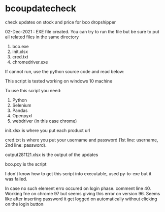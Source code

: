 # bcoupdatecheck
check updates on stock and price for bco dropshipper

02-Dec-2021 : 
EXE file created. You can try to run the file but be sure to put all related files in the same directory

1. bco.exe
2. init.xlsx
3. cred.txt
4. chromedriver.exe

If cannot run, use the python source code and read below:

This script is tested working on windows 10 machine

To use this script you need:
1. Python
2. Selenium
3. Pandas
4. Openpyxl
5. webdriver (in this case chrome)

init.xlsx is where you put each product url

cred.txt is where you put your username and password (1st line: username, 2nd line: password). 

output281121.xlsx is the output of the updates

bco.pcy is the script

I don't know how to get this script into executable, used py-to-exe but it was failed. 

In case no such element erro occured on login phase. comment line 40. 
Working fne on chrome 97 but seems giving this error on version 96. Seems like after inserting password it
get logged on automatically without clicking on the login button
